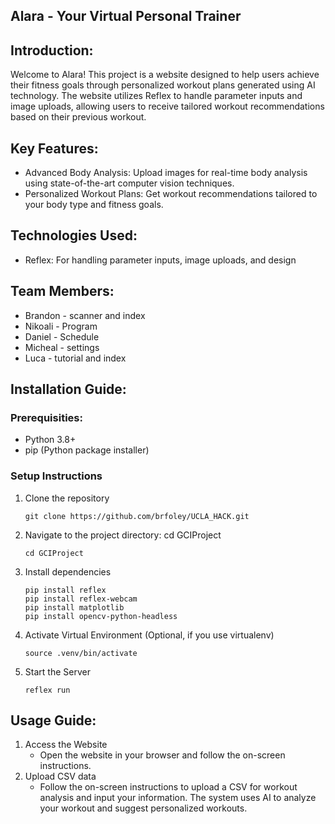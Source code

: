 ## Alara - Your Virtual Personal Trainer

## Introduction:
Welcome to Alara! This project is a website designed to help users achieve their fitness goals through personalized workout plans generated using AI technology. The website utilizes Reflex to handle parameter inputs and image uploads, allowing users to receive tailored workout recommendations based on their previous workout.

## Key Features:
- Advanced Body Analysis: Upload images for real-time body analysis using state-of-the-art computer vision techniques.
- Personalized Workout Plans: Get workout recommendations tailored to your body type and fitness goals.

## Technologies Used:
- Reflex: For handling parameter inputs, image uploads, and design

## Team Members:
- Brandon - scanner and index
- Nikoali - Program
- Daniel - Schedule
- Micheal - settings
- Luca - tutorial and index

## Installation Guide:
### Prerequisities:
- Python 3.8+
- pip (Python package installer)
### Setup Instructions
1. Clone the repository
   ```
   git clone https://github.com/brfoley/UCLA_HACK.git
   ```
3. Navigate to the project directory: cd GCIProject
   ```
   cd GCIProject
   ```
3. Install dependencies
   ```
   pip install reflex
   pip install reflex-webcam
   pip install matplotlib
   pip install opencv-python-headless
   ```
5. Activate Virtual Environment (Optional, if you use virtualenv)
   ```
   source .venv/bin/activate
   ```
7. Start the Server
   ```
   reflex run
   ```
## Usage Guide:
1. Access the Website
   - Open the website in your browser and follow the on-screen instructions.
2. Upload CSV data
   - Follow the on-screen instructions to upload a CSV for workout analysis and input your information. The system uses AI to analyze your workout and suggest personalized workouts.
